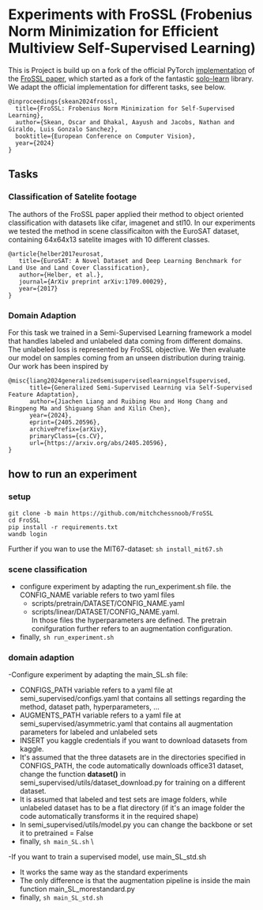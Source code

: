# Experiments with FroSSL (Frobenius Norm Minimization for Efficient Multiview Self-Supervised Learning)

This is Project is build up on a fork of the official PyTorch [implementation](https://github.com/OFSkean/FroSSL) of the [FroSSL paper](https://arxiv.org/pdf/2310.02903), which started as a fork of the fantastic [solo-learn](https://github.com/vturrisi/solo-learn.git) library.
We adapt the official implementation for different tasks, see below.

```
@inproceedings{skean2024frossl,
  title={FroSSL: Frobenius Norm Minimization for Self-Supervised Learning},
  author={Skean, Oscar and Dhakal, Aayush and Jacobs, Nathan and Giraldo, Luis Gonzalo Sanchez},
  booktitle={European Conference on Computer Vision},
  year={2024}
}
```

## Tasks

### Classification of Satelite footage
The authors of the FroSSL paper applied their method to object oriented classification with datasets like cifar, imagenet and stl10. In our experiments we tested the method in scene classificaiton with the EuroSAT dataset, containing 64x64x13 satelite images with 10 different classes.
```
@article{helber2017eurosat,
   title={EuroSAT: A Novel Dataset and Deep Learning Benchmark for Land Use and Land Cover Classification},
   author={Helber, et al.},
   journal={ArXiv preprint arXiv:1709.00029},
   year={2017}
}
```

### Domain Adaption
For this task we trained in a Semi-Supervised Learning framework a model that handles labeled and unlabeled data coming from different domains. The unlabeled loss is represented by FroSSL objective. We then evaluate our model on samples coming from an unseen distribution during trainig. Our work has been inspired by
```
@misc{liang2024generalizedsemisupervisedlearningselfsupervised,
      title={Generalized Semi-Supervised Learning via Self-Supervised Feature Adaptation}, 
      author={Jiachen Liang and Ruibing Hou and Hong Chang and Bingpeng Ma and Shiguang Shan and Xilin Chen},
      year={2024},
      eprint={2405.20596},
      archivePrefix={arXiv},
      primaryClass={cs.CV},
      url={https://arxiv.org/abs/2405.20596}, 
}
```
## how to run an experiment
### setup
```
git clone -b main https://github.com/mitchchessnoob/FroSSL
cd FroSSL
pip install -r requirements.txt
wandb login 
```
Further if you wan to use the MIT67-dataset:
`sh install_mit67.sh`
### scene classification
- configure experiment by adapting the run_experiment.sh file. the CONFIG_NAME variable refers to two yaml files
  - scripts/pretrain/DATASET/CONFIG_NAME.yaml
  - scripts/linear/DATASET/CONFIG_NAME.yaml. \
 In those files the hyperparameters are defined. The pretrain conifguration further refers to an augmentation configuration.
- finally, `sh run_experiment.sh`

### domain adaption
-Configure experiment by adapting the main_SL.sh file:
  - CONFIGS_PATH variable refers to a yaml file at semi_supervised/configs.yaml that contains all settings regarding the method, dataset path, hyperparameters, ...
  - AUGMENTS_PATH variable refers to a yaml file at semi_supervised/asymmetric.yaml that contains all augmentation parameters for labeled and unlabeled sets
  - INSERT you kaggle credentials if you want to download datasets from kaggle.
  - It's assumed that the three datasets are in the directories specified in CONFIGS_PATH, the code automatically downloads office31 dataset, change the function **dataset()** in semi_supervised/utils/dataset_download.py for training on a different dataset.
  - It is assumed that labeled and test sets are image folders, while unlabeled dataset has to be a flat directory (if it's an image folder the code automatically transforms it in the required shape)
  - In semi_supervised/utils/model.py you can change the backbone or set it to pretrained = False
  - finally, `sh main_SL.sh` \\

-If you want to train a supervised model, use main_SL_std.sh
   - It works the same way as the standard experiments
   - The only difference is that the augmentation pipeline is inside the main function main_SL_morestandard.py
   - finally, `sh main_SL_std.sh`
